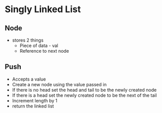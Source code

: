 # Singly Linked List

## Node

- stores 2 things
  - Piece of data - val
  - Reference to next node

## Push

- Accepts a value
- Create a new node using the value passed in
- If there is no head set the head and tail to be the newly created node
- If there is a head set the newly created node to be the next of the tail
- Increment length by 1
- return the linked list
